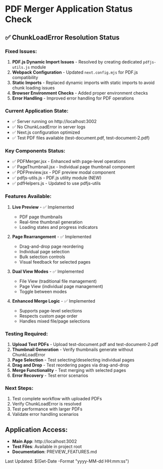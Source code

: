 # PDF Merger Application Status Check

## ✅ ChunkLoadError Resolution Status

### Fixed Issues:
1. **PDF.js Dynamic Import Issues** - Resolved by creating dedicated `pdfjs-utils.js` module
2. **Webpack Configuration** - Updated `next.config.mjs` for PDF.js compatibility
3. **Static Imports** - Replaced dynamic imports with static imports to avoid chunk loading issues
4. **Browser Environment Checks** - Added proper environment checks
5. **Error Handling** - Improved error handling for PDF operations

### Current Application State:
- ✅ Server running on http://localhost:3002
- ✅ No ChunkLoadError in server logs
- ✅ Next.js configuration optimized
- ✅ Test PDF files available (test-document.pdf, test-document-2.pdf)

### Key Components Status:
- ✅ PDFMerger.jsx - Enhanced with page-level operations
- ✅ PageThumbnail.jsx - Individual page thumbnail component
- ✅ PDFPreview.jsx - PDF preview modal component
- ✅ pdfjs-utils.js - PDF.js utility module (NEW)
- ✅ pdfHelpers.js - Updated to use pdfjs-utils

### Features Available:
1. **Live Preview** - ✅ Implemented
   - PDF page thumbnails
   - Real-time thumbnail generation
   - Loading states and progress indicators

2. **Page Rearrangement** - ✅ Implemented
   - Drag-and-drop page reordering
   - Individual page selection
   - Bulk selection controls
   - Visual feedback for selected pages

3. **Dual View Modes** - ✅ Implemented
   - File View (traditional file management)
   - Page View (individual page management)
   - Toggle between modes

4. **Enhanced Merge Logic** - ✅ Implemented
   - Supports page-level selections
   - Respects custom page order
   - Handles mixed file/page selections

### Testing Required:
1. **Upload Test PDFs** - Upload test-document.pdf and test-document-2.pdf
2. **Thumbnail Generation** - Verify thumbnails generate without ChunkLoadError
3. **Page Selection** - Test selecting/deselecting individual pages
4. **Drag and Drop** - Test reordering pages via drag-and-drop
5. **Merge Functionality** - Test merging with selected pages
6. **Error Recovery** - Test error scenarios

### Next Steps:
1. Test complete workflow with uploaded PDFs
2. Verify ChunkLoadError is resolved
3. Test performance with larger PDFs
4. Validate error handling scenarios

## Application Access:
- **Main App**: http://localhost:3002
- **Test Files**: Available in project root
- **Documentation**: PREVIEW_FEATURES.md

Last Updated: $(Get-Date -Format "yyyy-MM-dd HH:mm:ss")
